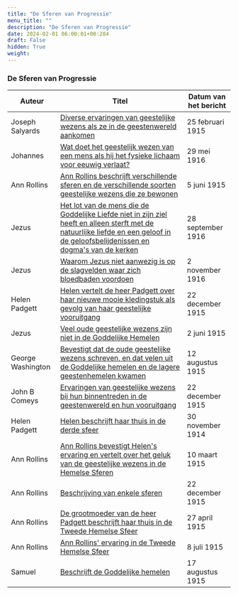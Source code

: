 ```yaml
---
title: "De Sferen van Progressie"
menu_title: ""
description: "De Sferen van Progressie"
date: 2024-02-01 06:00:01+00:284
draft: False
hidden: True
weight:
---
```

### De Sferen van Progressie

**Auteur** | **Titel** | **Datum van het bericht**
---|---|---
Joseph Salyards | [Diverse ervaringen van geestelijke wezens als ze in de geestenwereld aankomen](/1-nl-padgett-messages/1-4-nl-padgett-messages-by-date/1-4-2-nl-padgett-messages-1915-1/nl-1915-2-25-1-jep-joseph-salyards/) | 25 februari 1915
Johannes | [Wat doet het geestelijk wezen van een mens als hij het fysieke lichaam voor eeuwig verlaat?](/1-nl-padgett-messages/1-4-nl-padgett-messages-by-date/1-4-4-nl-padgett-messages-1916/nl-1916-5-29-2-jep-st-john/) | 29 mei 1916
Ann Rollins | [Ann Rollins beschrijft verschillende sferen en de verschillende soorten geestelijke wezens die ze bewonen](/1-nl-padgett-messages/1-4-nl-padgett-messages-by-date/1-4-2-nl-padgett-messages-1915-1/nl-1915-6-5-2-jep-ann-rollins/) | 5 juni 1915
Jezus | [Het lot van de mens die de Goddelijke Liefde niet in zijn ziel heeft en alleen sterft met de natuurlijke liefde en een geloof in de geloofsbelijdenissen en dogma's van de kerken](/1-nl-padgett-messages/1-4-nl-padgett-messages-by-date/1-4-4-nl-padgett-messages-1916/nl-1916-9-28-1-jep-jesus/) | 28 september 1916
Jezus | [Waarom Jezus niet aanwezig is op de slagvelden waar zich bloedbaden voordoen](/1-nl-padgett-messages/1-4-nl-padgett-messages-by-date/1-4-4-nl-padgett-messages-1916/nl-1916-11-2-1-jep-jesus/) | 2 november 1916
Helen Padgett | [Helen vertelt de heer Padgett over haar nieuwe mooie kledingstuk als gevolg van haar geestelijke vooruitgang](/1-nl-padgett-messages/1-4-nl-padgett-messages-by-date/1-4-3-nl-padgett-messages-1915-2/nl-1915-12-22-2-jep-helen-padgett/) | 22 december 1915
Jezus | [Veel oude geestelijke wezens zijn niet in de Goddelijke Hemelen](/1-nl-padgett-messages/1-4-nl-padgett-messages-by-date/1-4-2-nl-padgett-messages-1915-1/nl-1915-6-2-2-jep-jesus/) | 2 juni 1915
George Washington | [Bevestigt dat de oude geestelijke wezens schreven, en dat velen uit de Goddelijke hemelen en de lagere geestenhemelen kwamen](/1-nl-padgett-messages/1-4-nl-padgett-messages-by-date/1-4-2-nl-padgett-messages-1915-1/nl-1915-8-12-1-jep-george-washington/) | 12 augustus 1915
John B Comeys | [Ervaringen van geestelijke wezens bij hun binnentreden in de geestenwereld en hun vooruitgang](/1-nl-padgett-messages/1-4-nl-padgett-messages-by-date/1-4-3-nl-padgett-messages-1915-2/nl-1915-12-22-1-jep-john-b-comeys/) | 22 december 1915
Helen Padgett | [Helen beschrijft haar thuis in de derde sfeer](/1-nl-padgett-messages/1-4-nl-padgett-messages-by-date/1-4-1-nl-padgett-messages-1914/nl-1914-11-30-1-jep-helen-padgett/) | 30 november 1914
Ann Rollins | [Ann Rollins bevestigt Helen's ervaring en vertelt over het geluk van de geestelijke wezens in de Hemelse Sferen](/1-nl-padgett-messages/1-4-nl-padgett-messages-by-date/1-4-2-nl-padgett-messages-1915-1/nl-1915-3-10-2-jep-ann-rollins/) | 10 maart 1915
Ann Rollins | [Beschrijving van enkele sferen](/1-nl-padgett-messages/1-4-nl-padgett-messages-by-date/1-4-3-nl-padgett-messages-1915-2/nl-1915-12-22-4-jep-ann-rollins/) | 22 december 1915
Ann Rollins | [De grootmoeder van de heer Padgett beschrijft haar thuis in de Tweede Hemelse Sfeer](/1-nl-padgett-messages/1-4-nl-padgett-messages-by-date/1-4-2-nl-padgett-messages-1915-1/nl-1915-4-27-1-jep-ann-rollins/) | 27 april 1915
Ann Rollins | [Ann Rollins' ervaring in de Tweede Hemelse Sfeer](/1-nl-padgett-messages/1-4-nl-padgett-messages-by-date/1-4-2-nl-padgett-messages-1915-1/nl-1915-7-8-3-jep-ann-rollins/) | 8 juli 1915
Samuel | [Beschrijft de Goddelijke hemelen](/1-nl-padgett-messages/1-4-nl-padgett-messages-by-date/1-4-2-nl-padgett-messages-1915-1/nl-1915-8-17-1-jep-samuel/) | 17 augustus 1915
